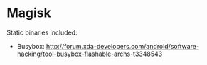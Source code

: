 # Magisk
Static binaries included:
* Busybox: http://forum.xda-developers.com/android/software-hacking/tool-busybox-flashable-archs-t3348543
